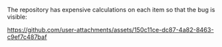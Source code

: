 The repository has expensive calculations on each item so that the bug is visible:

https://github.com/user-attachments/assets/150c11ce-dc87-4a82-8463-c9ef7c487baf


